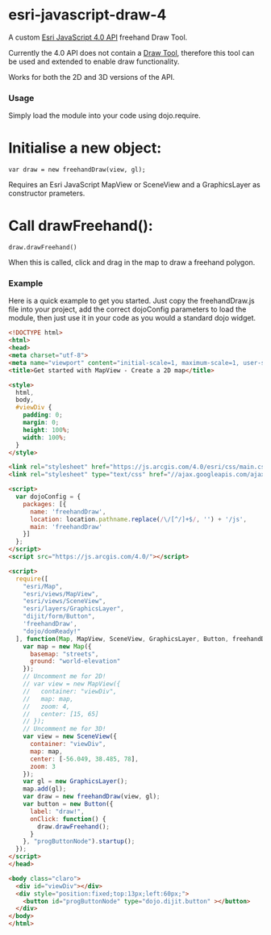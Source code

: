 # esri-javascript-draw-4

A custom [Esri JavaScript 4.0 API](https://developers.arcgis.com/javascript/) freehand Draw Tool.

Currently the 4.0 API does not contain a [Draw Tool](https://developers.arcgis.com/javascript/3/jsapi/draw-amd.html), therefore this tool can be used and extended to enable draw functionality.

Works for both the 2D and 3D versions of the API.

### Usage
Simply load the module into your code using dojo.require.

# Initialise a new object:

```var draw = new freehandDraw(view, gl);```

Requires an Esri JavaScript MapView or SceneView and a GraphicsLayer as constructor prameters.

# Call drawFreehand():

```draw.drawFreehand()```

When this is called, click and drag in the map to draw a freehand polygon.

### Example
Here is a quick example to get you started. Just copy the freehandDraw.js file into your project, add the correct dojoConfig parameters to load the module, then just use it in your code as you would a standard dojo widget.



```html
<!DOCTYPE html>
<html>
<head>
<meta charset="utf-8">
<meta name="viewport" content="initial-scale=1, maximum-scale=1, user-scalable=no">
<title>Get started with MapView - Create a 2D map</title>

<style>
  html,
  body,
  #viewDiv {
    padding: 0;
    margin: 0;
    height: 100%;
    width: 100%;
  }
</style>

<link rel="stylesheet" href="https://js.arcgis.com/4.0/esri/css/main.css">
<link rel="stylesheet" type="text/css" href="//ajax.googleapis.com/ajax/libs/dojo/1.10.4/dijit/themes/claro/claro.css"/‌​>

<script>
  var dojoConfig = {
    packages: [{
      name: 'freehandDraw',
      location: location.pathname.replace(/\/[^/]+$/, '') + '/js',
      main: 'freehandDraw'
    }]
  };
</script>
<script src="https://js.arcgis.com/4.0/"></script>

<script>
  require([
    "esri/Map",
    "esri/views/MapView",
    "esri/views/SceneView",
    "esri/layers/GraphicsLayer",
    "dijit/form/Button",
    'freehandDraw',
    "dojo/domReady!"
  ], function(Map, MapView, SceneView, GraphicsLayer, Button, freehandDraw) {
    var map = new Map({
      basemap: "streets",
      ground: "world-elevation"
    });
    // Uncomment me for 2D!
    // var view = new MapView({
    //   container: "viewDiv",
    //   map: map,
    //   zoom: 4,
    //   center: [15, 65]
    // });
    // Uncomment me for 3D!
    var view = new SceneView({
      container: "viewDiv",
      map: map,
      center: [-56.049, 38.485, 78],
      zoom: 3
    });
    var gl = new GraphicsLayer();
    map.add(gl);
    var draw = new freehandDraw(view, gl);
    var button = new Button({
      label: "draw!",
      onClick: function() {
        draw.drawFreehand();
      }
    }, "progButtonNode").startup();
  });
</script>
</head>

<body class="claro">
  <div id="viewDiv"></div>
  <div style="position:fixed;top:13px;left:60px;">
    <button id="progButtonNode" type="dojo.dijit.button" ></button>
  </div>
</body>
</html>
```
